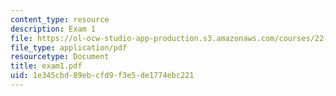 ```yaml
---
content_type: resource
description: Exam 1
file: https://ol-ocw-studio-app-production.s3.amazonaws.com/courses/22-058-principles-of-medical-imaging-fall-2002/1e345cbd89ebcfd9f3e5de1774ebc221_exam1.pdf
file_type: application/pdf
resourcetype: Document
title: exam1.pdf
uid: 1e345cbd-89eb-cfd9-f3e5-de1774ebc221
---
```

